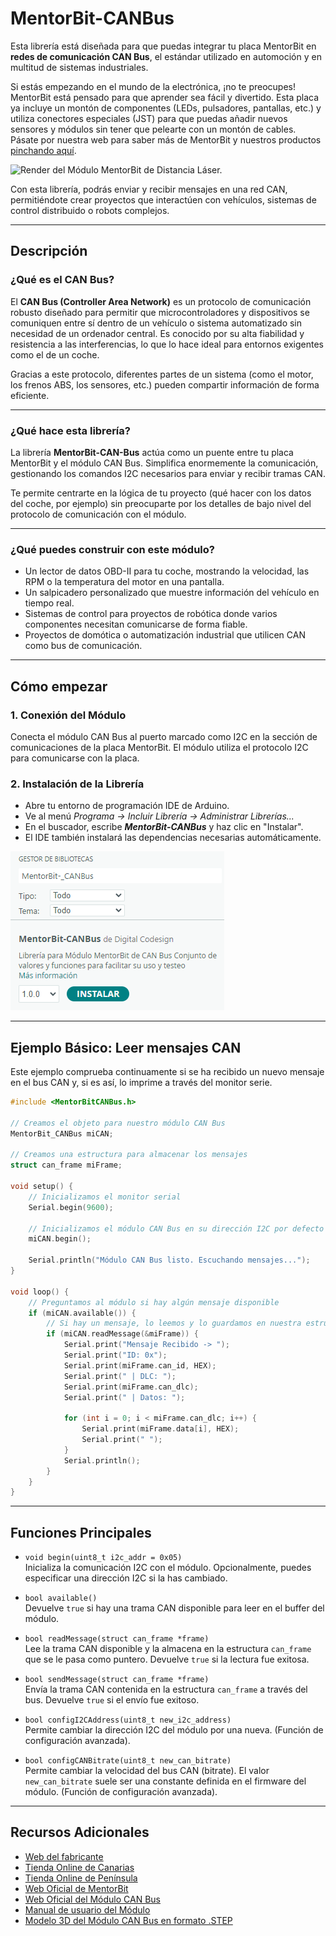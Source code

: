 # MentorBit-CANBus

Esta librería está diseñada para que puedas integrar tu placa MentorBit en **redes de comunicación CAN Bus**, el estándar utilizado en automoción y en multitud de sistemas industriales.

Si estás empezando en el mundo de la electrónica, ¡no te preocupes! MentorBit está pensado para que aprender sea fácil y divertido. Esta placa ya incluye un montón de componentes (LEDs, pulsadores, pantallas, etc.) y utiliza conectores especiales (JST) para que puedas añadir nuevos sensores y módulos sin tener que pelearte con un montón de cables. Pásate por nuestra web para saber más de MentorBit y nuestros productos [pinchando aquí](https://digitalcodesign.com/).

![Render del Módulo MentorBit de Distancia Láser.](https://github.com/DigitalCodesign/MentorBit-CANBus/blob/main/assets/Laser_ranging_module.png)

Con esta librería, podrás enviar y recibir mensajes en una red CAN, permitiéndote crear proyectos que interactúen con vehículos, sistemas de control distribuido o robots complejos.

---

## Descripción

### ¿Qué es el CAN Bus?

El **CAN Bus (Controller Area Network)** es un protocolo de comunicación robusto diseñado para permitir que microcontroladores y dispositivos se comuniquen entre sí dentro de un vehículo o sistema automatizado sin necesidad de un ordenador central. Es conocido por su alta fiabilidad y resistencia a las interferencias, lo que lo hace ideal para entornos exigentes como el de un coche.

Gracias a este protocolo, diferentes partes de un sistema (como el motor, los frenos ABS, los sensores, etc.) pueden compartir información de forma eficiente.

---

### ¿Qué hace esta librería?

La librería **MentorBit-CAN-Bus** actúa como un puente entre tu placa MentorBit y el módulo CAN Bus. Simplifica enormemente la comunicación, gestionando los comandos I2C necesarios para enviar y recibir tramas CAN.

Te permite centrarte en la lógica de tu proyecto (qué hacer con los datos del coche, por ejemplo) sin preocuparte por los detalles de bajo nivel del protocolo de comunicación con el módulo.

---

### ¿Qué puedes construir con este módulo?

- Un lector de datos OBD-II para tu coche, mostrando la velocidad, las RPM o la temperatura del motor en una pantalla.
- Un salpicadero personalizado que muestre información del vehículo en tiempo real.
- Sistemas de control para proyectos de robótica donde varios componentes necesitan comunicarse de forma fiable.
- Proyectos de domótica o automatización industrial que utilicen CAN como bus de comunicación.

---

## Cómo empezar

### 1. **Conexión del Módulo**

Conecta el módulo CAN Bus al puerto marcado como I2C en la sección de comunicaciones de la placa MentorBit. El módulo utiliza el protocolo I2C para comunicarse con la placa.

### 2. **Instalación de la Librería**

- Abre tu entorno de programación IDE de Arduino.
- Ve al menú *Programa -> Incluir Librería -> Administrar Librerías...*
- En el buscador, escribe ***MentorBit-CANBus*** y haz clic en "Instalar".
- El IDE también instalará las dependencias necesarias automáticamente.

![Ejemplo de búsqueda en el gestor de librerías del IDE de Arduino.](https://github.com/DigitalCodesign/MentorBit-CANBus/blob/main/assets/library_instalation_example.png)

---

## Ejemplo Básico: Leer mensajes CAN

Este ejemplo comprueba continuamente si se ha recibido un nuevo mensaje en el bus CAN y, si es así, lo imprime a través del monitor serie.

```cpp
#include <MentorBitCANBus.h>

// Creamos el objeto para nuestro módulo CAN Bus
MentorBit_CANBus miCAN;

// Creamos una estructura para almacenar los mensajes
struct can_frame miFrame;

void setup() {
    // Inicializamos el monitor serial
    Serial.begin(9600);
    
    // Inicializamos el módulo CAN Bus en su dirección I2C por defecto (0x05)
    miCAN.begin(); 
    
    Serial.println("Módulo CAN Bus listo. Escuchando mensajes...");
}

void loop() {
    // Preguntamos al módulo si hay algún mensaje disponible
    if (miCAN.available()) {
        // Si hay un mensaje, lo leemos y lo guardamos en nuestra estructura
        if (miCAN.readMessage(&miFrame)) {
            Serial.print("Mensaje Recibido -> ");
            Serial.print("ID: 0x");
            Serial.print(miFrame.can_id, HEX);
            Serial.print(" | DLC: ");
            Serial.print(miFrame.can_dlc);
            Serial.print(" | Datos: ");
            
            for (int i = 0; i < miFrame.can_dlc; i++) {
                Serial.print(miFrame.data[i], HEX);
                Serial.print(" ");
            }
            Serial.println();
        }
    }
}
```

---

## Funciones Principales

- `void begin(uint8_t i2c_addr = 0x05)`  
  Inicializa la comunicación I2C con el módulo. Opcionalmente, puedes especificar una dirección I2C si la has cambiado.

- `bool available()`  
  Devuelve <code>true</code> si hay una trama CAN disponible para leer en el buffer del módulo.

- `bool readMessage(struct can_frame *frame)`  
  Lee la trama CAN disponible y la almacena en la estructura <code>can_frame</code> que se le pasa como puntero. Devuelve <code>true</code> si la lectura fue exitosa.

- `bool sendMessage(struct can_frame *frame)`  
  Envía la trama CAN contenida en la estructura <code>can_frame</code> a través del bus. Devuelve <code>true</code> si el envío fue exitoso.

- `bool configI2CAddress(uint8_t new_i2c_address)`  
  Permite cambiar la dirección I2C del módulo por una nueva. (Función de configuración avanzada).

- `bool configCANBitrate(uint8_t new_can_bitrate)`  
  Permite cambiar la velocidad del bus CAN (bitrate). El valor <code>new_can_bitrate</code> suele ser una constante definida en el firmware del módulo. (Función de configuración avanzada).

---

## Recursos Adicionales

- [Web del fabricante](https://digitalcodesign.com/)
- [Tienda Online de Canarias](https://canarias.digitalcodesign.com/shop)
- [Tienda Online de Península](https://digitalcodesign.com/shop)
- [Web Oficial de MentorBit](https://digitalcodesign.com/mentorbit)
- [Web Oficial del Módulo CAN Bus]()
- [Manual de usuario del Módulo]()
- [Modelo 3D del Módulo CAN Bus en formato .STEP]()
